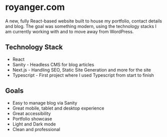 # royanger.com

A new, fully React-based website built to house my portfolio, contact details and blog. The goal was something modern, using the technology stacks I am currently working with and to move away from WordPress.

## Technology Stack

- React
- Sanity - Headless CMS for blog articles
- Next.js - Handling SEO, Static Site Generation and more for the site
- Typescript - First project where I used Typescript from start to finish

## Goals

- Easy to manage blog via Sanity
- Great mobile, tablet and desktop experience
- Great accessibility
- Portfolio showcase
- Light and Dark mode
- Clean and professional
